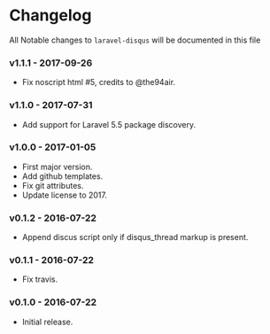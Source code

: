 # Changelog

All Notable changes to `laravel-disqus` will be documented in this file

### v1.1.1 - 2017-09-26
- Fix noscript html #5, credits to @the94air.

### v1.1.0 - 2017-07-31
- Add support for Laravel 5.5 package discovery.

### v1.0.0 - 2017-01-05
- First major version.
- Add github templates.
- Fix git attributes.
- Update license to 2017.

### v0.1.2 - 2016-07-22
- Append discus script only if disqus_thread markup is present.

### v0.1.1 - 2016-07-22
- Fix travis.

### v0.1.0 - 2016-07-22
- Initial release.
